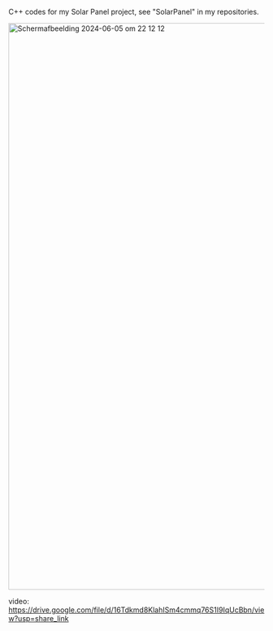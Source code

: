 C++ codes for my Solar Panel project, see "SolarPanel" in my repositories.

<img width="1115" alt="Scherm­afbeelding 2024-06-05 om 22 12 12" src="https://github.com/VidalSpierings/SolarPanel/assets/16493822/9065762a-4380-4b1f-8d21-fd34c6c9f20a">

video: https://drive.google.com/file/d/16Tdkmd8KlahISm4cmmq76S1I9IqUcBbn/view?usp=share_link
